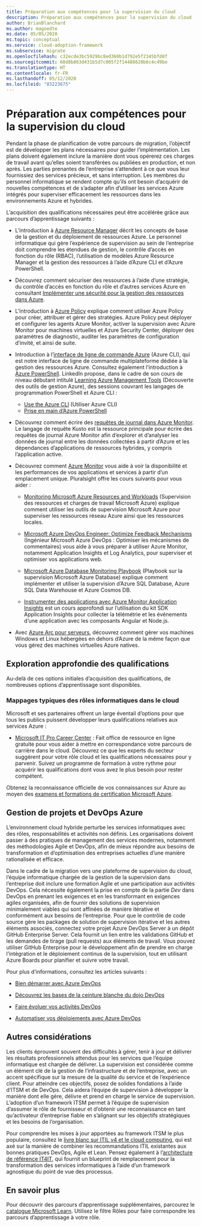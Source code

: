 ```yaml
---
title: Préparation aux compétences pour la supervision du cloud
description: Préparation aux compétences pour la supervision du cloud
author: BrianBlanchard
ms.author: magoedte
ms.date: 05/05/2020
ms.topic: conceptual
ms.service: cloud-adoption-framework
ms.subservice: migrate
ms.openlocfilehash: c32ecde3bc5929bc8ed360b1d792e5f2345bfd8f
ms.sourcegitcommit: 60d8b863d431b5d7c005f2f14488620b6c4c49be
ms.translationtype: HT
ms.contentlocale: fr-FR
ms.lasthandoff: 05/12/2020
ms.locfileid: "83223675"
---
```

<!-- cSpell:ignore kusto ITIL -->

# <a name="skills-readiness-for-cloud-monitoring"></a>Préparation aux compétences pour la supervision du cloud

Pendant la phase de planification de votre parcours de migration, l’objectif est de développer les plans nécessaires pour guider l’implémentation. Les plans doivent également inclure la manière dont vous opérerez ces charges de travail avant qu’elles soient transférées ou publiées en production, et non après. Les parties prenantes de l’entreprise s’attendent à ce que vous leur fournissiez des services précieux, et sans interruption. Les membres du personnel informatique se rendent compte qu’ils ont besoin d’acquérir de nouvelles compétences et de s’adapter afin d’utiliser les services Azure intégrés pour superviser efficacement les ressources dans les environnements Azure et hybrides.

L’acquisition des qualifications nécessaires peut être accélérée grâce aux parcours d’apprentissage suivants :

- L’introduction à [Azure Resource Manager](https://docs.microsoft.com/azure/azure-resource-manager/management/overview) décrit les concepts de base de la gestion et du déploiement de ressources Azure. Le personnel informatique qui gère l’expérience de supervision au sein de l’entreprise doit comprendre les étendues de gestion, le contrôle d’accès en fonction du rôle (RBAC), l’utilisation de modèles Azure Resource Manager et la gestion des ressources à l’aide d’Azure CLI et d’Azure PowerShell.

- Découvrez comment sécuriser des ressources à l’aide d’une stratégie, du contrôle d’accès en fonction du rôle et d’autres services Azure en consultant [Implémenter une sécurité pour la gestion des ressources dans Azure](https://docs.microsoft.com/learn/paths/implement-resource-mgmt-security).

- L’introduction à [Azure Policy](https://docs.microsoft.com/azure/governance/policy/overview) explique comment utiliser Azure Policy pour créer, attribuer et gérer des stratégies. Azure Policy peut déployer et configurer les agents Azure Monitor, activer la supervision avec Azure Monitor pour machines virtuelles et Azure Security Center, déployer des paramètres de diagnostic, auditer les paramètres de configuration d’invité, et ainsi de suite.

- Introduction à l’[interface de ligne de commande Azure](https://docs.microsoft.com/cli/azure/get-started-with-azure-cli?view=azure-cli-latest) (Azure CLI), qui est notre interface de ligne de commande multiplateforme dédiée à la gestion des ressources Azure. Consultez également l’introduction à [Azure PowerShell](https://docs.microsoft.com/powershell/azure/?view=azps-3.6.1). LinkedIn propose, dans le cadre de son cours de niveau débutant intitulé [Learning Azure Management Tools](https://www.linkedin.com/learning/learning-azure-management-tools) (Découverte des outils de gestion Azure), des sessions couvrant les langages de programmation PowerShell et Azure CLI :

  - [Use the Azure CLI](https://www.linkedin.com/learning/learning-azure-management-tools/use-the-azure-cli) (Utiliser Azure CLI)
  - [Prise en main d’Azure PowerShell](https://www.linkedin.com/learning/learning-azure-management-tools/understand-azure-powershell)

- Découvrez comment écrire des [requêtes de journal dans Azure Monitor](https://docs.microsoft.com/azure/azure-monitor/log-query/get-started-queries). Le langage de requête Kusto est la ressource principale pour écrire des requêtes de journal Azure Monitor afin d’explorer et d’analyser les données de journal entre les données collectées à partir d’Azure et les dépendances d’applications de ressources hybrides, y compris l’application active.

- Découvrez comment [Azure Monitor](https://docs.microsoft.com/azure/azure-monitor/overview) vous aide à voir la disponibilité et les performances de vos applications et services à partir d’un emplacement unique. Pluralsight offre les cours suivants pour vous aider :

  - [Monitoring Microsoft Azure Resources and Workloads](https://app.pluralsight.com/library/courses/microsoft-azure-resources-workloads-monitoring-update/table-of-contents) (Supervision des ressources et charges de travail Microsoft Azure) explique comment utiliser les outils de supervision Microsoft Azure pour superviser les ressources réseau Azure ainsi que les ressources locales.

  - [Microsoft Azure DevOps Engineer: Optimize Feedback Mechanisms](https://www.pluralsight.com/courses/microsoft-azure-optimize-feedback-mechanisms) (Ingénieur Microsoft Azure DevOps : Optimiser les mécanismes de commentaires) vous aide à vous préparer à utiliser Azure Monitor, notamment Application Insights et Log Analytics, pour superviser et optimiser vos applications web.

  - [Microsoft Azure Database Monitoring Playbook](https://www.pluralsight.com/courses/microsoft-azure-database-playbook-monitoring) (Playbook sur la supervision Microsoft Azure Database) explique comment implémenter et utiliser la supervision d’Azure SQL Database, Azure SQL Data Warehouse et Azure Cosmos DB.

  - [Instrumenter des applications avec Azure Monitor Application Insights](https://app.pluralsight.com/library/courses/microsoft-azure-application-insights-web-application-instrument) est un cours approfondi sur l’utilisation du kit SDK Application Insights pour collecter la télémétrie et les événements d’une application avec les composants Angular et Node.js.

- Avec [Azure Arc pour serveurs](https://docs.microsoft.com/azure/azure-arc/servers/overview), découvrez comment gérer vos machines Windows et Linux hébergées en dehors d’Azure de la même façon que vous gérez des machines virtuelles Azure natives.

## <a name="deeper-skills-exploration"></a>Exploration approfondie des qualifications

Au-delà de ces options initiales d’acquisition des qualifications, de nombreuses options d’apprentissage sont disponibles.

### <a name="typical-mappings-of-cloud-it-roles"></a>Mappages typiques des rôles informatiques dans le cloud

Microsoft et ses partenaires offrent un large éventail d’options pour que tous les publics puissent développer leurs qualifications relatives aux services Azure :

- [Microsoft IT Pro Career Center](https://www.microsoft.com/itpro) : Fait office de ressource en ligne gratuite pour vous aider à mettre en correspondance votre parcours de carrière dans le cloud. Découvrez ce que les experts du secteur suggèrent pour votre rôle cloud et les qualifications nécessaires pour y parvenir. Suivez un programme de formation à votre rythme pour acquérir les qualifications dont vous avez le plus besoin pour rester compétent.

Obtenez la reconnaissance officielle de vos connaissances sur Azure au moyen des [examens et formations de certification Microsoft Azure]( https://www.microsoft.com/learning/certification-overview.aspx).

## <a name="azure-devops-and-project-management"></a>Gestion de projets et DevOps Azure

L’environnement cloud hybride perturbe les services informatiques avec des rôles, responsabilités et activités non définis. Les organisations doivent passer à des pratiques de management des services modernes, notamment des méthodologies Agile et DevOps, afin de mieux répondre aux besoins de transformation et d’optimisation des entreprises actuelles d’une manière rationalisée et efficace.

Dans le cadre de la migration vers une plateforme de supervision du cloud, l’équipe informatique chargée de la gestion de la supervision dans l’entreprise doit inclure une formation Agile et une participation aux activités DevOps. Cela nécessite également la prise en compte de la partie _Dev_ dans DevOps en prenant les exigences et en les transformant en exigences agiles organisées, afin de fournir des solutions de supervision minimalement viables qui sont affinées de manière itérative et conformément aux besoins de l’entreprise. Pour que le contrôle de code source gère les packages de solution de supervision itérative et les autres éléments associés, connectez votre projet Azure DevOps Server à un dépôt GitHub Enterprise Server. Cela fournit un lien entre les validations GitHub et les demandes de tirage (pull requests) aux éléments de travail. Vous pouvez utiliser GitHub Enterprise pour le développement afin de prendre en charge l’intégration et le déploiement continus de la supervision, tout en utilisant Azure Boards pour planifier et suivre votre travail.

Pour plus d’informations, consultez les articles suivants :

- [Bien démarrer avec Azure DevOps](https://docs.microsoft.com/learn/modules/get-started-with-devops)

- [Découvrez les bases de la ceinture blanche du dojo DevOps](https://docs.microsoft.com/learn/paths/devops-dojo-white-belt-foundation)

- [Faire évoluer vos activités DevOps](https://docs.microsoft.com/learn/paths/evolve-your-devops-practices)

- [Automatiser vos déploiements avec Azure DevOps](https://docs.microsoft.com/learn/paths/automate-deployments-azure-devops)

## <a name="other-considerations"></a>Autres considérations

Les clients éprouvent souvent des difficultés à gérer, tenir à jour et délivrer les résultats professionnels attendus pour les services que l’équipe informatique est chargée de délivrer. La supervision est considérée comme un élément clé de la gestion de l’infrastructure et de l’entreprise, avec un accent spécifique sur la mesure de la qualité du service et de l’expérience client. Pour atteindre ces objectifs, posez de solides fondations à l’aide d’ITSM et de DevOps. Cela aidera l’équipe de supervision à développer la manière dont elle gère, délivre et prend en charge le service de supervision. L’adoption d’un framework ITSM permet à l’équipe de supervision d’assumer le rôle de fournisseur et d’obtenir une reconnaissance en tant qu’activateur d’entreprise fiable en s’alignant sur les objectifs stratégiques et les besoins de l’organisation.

Pour comprendre les mises à jour apportées au framework ITSM le plus populaire, consultez le [livre blanc sur ITIL v4 et le cloud computing](https://www.axelos.com/case-studies-and-white-papers/itil-4-and-the-cloud), qui est axé sur la manière de combiner les recommandations ITIL existantes aux bonnes pratiques DevOps, Agile et Lean. Pensez également à l’[architecture de référence IT4IT](https://www.opengroup.org/it4it), qui fournit un blueprint de remplacement pour la transformation des services informatiques à l’aide d’un framework agnostique du point de vue des processus.

## <a name="learn-more"></a>En savoir plus

Pour découvrir des parcours d’apprentissage supplémentaires, parcourez le [catalogue Microsoft Learn](https://docs.microsoft.com/learn/browse). Utilisez le filtre Rôles pour faire correspondre les parcours d’apprentissage à votre rôle.
